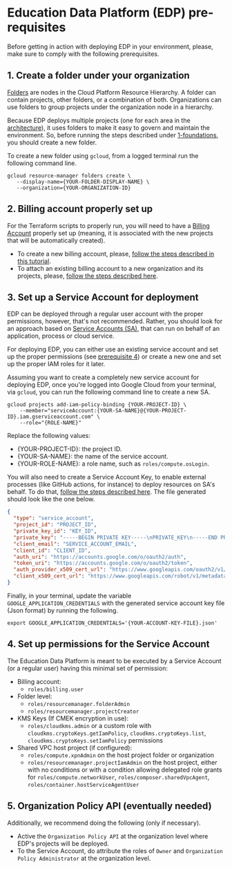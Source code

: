 # Education Data Platform (EDP) pre-requisites

Before getting in action with deploying EDP in your environment, please, make sure to comply with the following prerequisites.

## 1. Create a folder under your organization

[Folders](https://cloud.google.com/resource-manager/docs/creating-managing-folders) are nodes in the Cloud Platform Resource Hierarchy. A folder can contain projects, other folders, or a combination of both. Organizations can use folders to group projects under the organization node in a hierarchy.

Because EDP deploys multiple projects (one for each area in the [architecture](edp-architecture.md)), it uses folders to make it easy to govern and maintain the environment. So, before running the steps described under [1-foundations](../1-foundations/README.md), you should create a new folder.

To create a new folder using `gcloud`, from a logged terminal run the following command line.

```
gcloud resource-manager folders create \
   --display-name={YOUR-FOLDER-DISPLAY-NAME} \
   --organization={YOUR-ORGANIZATION-ID}
```

## 2. Billing account properly set up

For the Terraform scripts to properly run, you will need to have a [Billing Account](https://cloud.google.com/billing/docs/how-to/manage-billing-account) properly set up (meaning, it is associated with the new projects that will be automatically created).

* To create a new billing account, please, [follow the steps described in this tutorial](https://cloud.google.com/billing/docs/how-to/create-billing-account).
* To attach an existing billing account to a new organization and its projects, please, [follow the steps described here](https://cloud.google.com/billing/docs/how-to/modify-project).

## 3. Set up a Service Account for deployment

EDP can be deployed through a regular user account with the proper permissions, however, that's not recommended. Rather, you should look for an approach based on [Service Accounts (SA)](https://cloud.google.com/iam/docs/service-accounts), that can run on behalf of an application, process or cloud service.

For deploying EDP, you can either use an existing service account and set up the proper permissions (see [prerequisite 4](#4-set-up-permissions-for-the-service-account)) or create a new one and set up the proper IAM roles for it later.

Assuming you want to create a completely new service account for deploying EDP, once you're logged into Google Cloud from your terminal, via `gcloud`, you can run the following command line to create a new SA.

```
gcloud projects add-iam-policy-binding {YOUR-PROJECT-ID} \
    --member="serviceAccount:{YOUR-SA-NAME}@{YOUR-PROJECT-ID}.iam.gserviceaccount.com" \
    --role="{ROLE-NAME}"
```

Replace the following values:

* {YOUR-PROJECT-ID}: the project ID.
* {YOUR-SA-NAME}: the name of the service account.
* {YOUR-ROLE-NAME}: a role name, such as `roles/compute.osLogin`.

You will also need to create a Service Account Key, to enable external processes (like GitHub actions, for instance) to deploy resources on SA's behalf. To do that, [follow the steps described here](https://cloud.google.com/iam/docs/creating-managing-service-account-keys). The file generated should look like the one below.

```json
{
  "type": "service_account",
  "project_id": "PROJECT_ID",
  "private_key_id": "KEY_ID",
  "private_key": "-----BEGIN PRIVATE KEY-----\nPRIVATE_KEY\n-----END PRIVATE KEY-----\n",
  "client_email": "SERVICE_ACCOUNT_EMAIL",
  "client_id": "CLIENT_ID",
  "auth_uri": "https://accounts.google.com/o/oauth2/auth",
  "token_uri": "https://accounts.google.com/o/oauth2/token",
  "auth_provider_x509_cert_url": "https://www.googleapis.com/oauth2/v1/certs",
  "client_x509_cert_url": "https://www.googleapis.com/robot/v1/metadata/x509/SERVICE_ACCOUNT_EMAIL"
}
```

Finally, in your terminal, update the variable `GOOGLE_APPLICATION_CREDENTIALS` with the generated service account key file (Json format) by running the following.

```ssh
export GOOGLE_APPLICATION_CREDENTIALS='{YOUR-ACCOUNT-KEY-FILE}.json'
```

## 4. Set up permissions for the Service Account

The Education Data Platform is meant to be executed by a Service Account (or a regular user) having this minimal set of permission:

* Billing account:
  * `roles/billing.user`
* Folder level:
  * `roles/resourcemanager.folderAdmin`
  * `roles/resourcemanager.projectCreator`
* KMS Keys (If CMEK encryption in use):
  * `roles/cloudkms.admin` or a custom role with `cloudkms.cryptoKeys.getIamPolicy`, `cloudkms.cryptoKeys.list`, `cloudkms.cryptoKeys.setIamPolicy` permissions
* Shared VPC host project (if configured):
  * `roles/compute.xpnAdmin` on the host project folder or organization
  * `roles/resourcemanager.projectIamAdmin` on the host project, either with no conditions or with a condition allowing delegated role grants for `roles/compute.networkUser`, `roles/composer.sharedVpcAgent`, `roles/container.hostServiceAgentUser`

## 5. Organization Policy API (eventually needed)

Additionally, we recommend doing the following (only if necessary).

* Active the `Organization Policy API` at the organization level where EDP's projects will be deployed.
* To the Service Account, do attribute the roles of `Owner` and `Organization Policy Administrator` at the organization level.